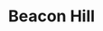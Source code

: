---
title: "Beacon Hill"
hashtag: beacon-hill
subdivision-of:
  - Seattle
tags:
  - Neighborhood
  - Seattle
---